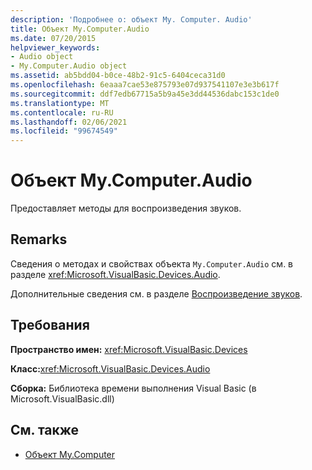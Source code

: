 ```yaml
---
description: 'Подробнее о: объект My. Computer. Audio'
title: Объект My.Computer.Audio
ms.date: 07/20/2015
helpviewer_keywords:
- Audio object
- My.Computer.Audio object
ms.assetid: ab5bdd04-b0ce-48b2-91c5-6404ceca31d0
ms.openlocfilehash: 6eaaa7cae53e875793e07d937541107e3e3b617f
ms.sourcegitcommit: ddf7edb67715a5b9a45e3dd44536dabc153c1de0
ms.translationtype: MT
ms.contentlocale: ru-RU
ms.lasthandoff: 02/06/2021
ms.locfileid: "99674549"
---
```

# <a name="mycomputeraudio-object"></a>Объект My.Computer.Audio

Предоставляет методы для воспроизведения звуков.  
  
## <a name="remarks"></a>Remarks  

 Сведения о методах и свойствах объекта `My.Computer.Audio` см. в разделе <xref:Microsoft.VisualBasic.Devices.Audio>.  
  
 Дополнительные сведения см. в разделе [Воспроизведение звуков](../../developing-apps/programming/computer-resources/playing-sounds.md).  
  
## <a name="requirements"></a>Требования  

 **Пространство имен:** <xref:Microsoft.VisualBasic.Devices>  
  
 **Класс:**<xref:Microsoft.VisualBasic.Devices.Audio>  
  
 **Сборка:** Библиотека времени выполнения Visual Basic (в Microsoft.VisualBasic.dll)  
  
## <a name="see-also"></a>См. также

- [Объект My.Computer](my-computer-object.md)
